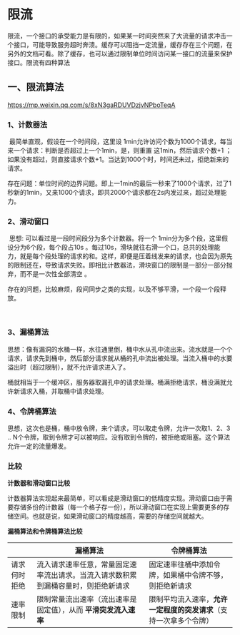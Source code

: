 # 限流

​	限流，一个接口的承受能力是有限的，如果某一时间突然来了大流量的请求冲击一个接口，可能导致服务超时奔溃。缓存可以阻挡一定流量，缓存存在三个问题，在另外的文档可看。除了缓存，也可以通过限制单位时间访问某一接口的流量来保护接口。限流有四种算法



## 一、限流算法

https://mp.weixin.qq.com/s/8xN3gaRDUVDzjvNPboTeqA

### 1、计数器法

​	最简单直观，假设在一个时间段，这里设 1min允许访问个数为1000个请求，每当来一个请求：判断是否超过上一个1min，是，则重置 这1min，然后请求个数+1 ；如果没有超过，则直接请求个数+1。当达到1000个时，时间还未过，拒绝新来的请求。

​	存在问题：单位时间的边界问题。即上一1min的最后一秒来了1000个请求，过了1秒新的1min，又来1000个请求，即共2000个请求都在2s内发过来，超过处理能力。



### 2、滑动窗口

​	思想: 可以看过是一段时间段分为多个计数器。将一个 1min分为多个段，这里假设分为6个段，每个段占10s 。每过10s，滑块就往右滑一个口，总共的处理能力，就是每个段处理的请求的和。这样，即便是压着线发来的请求，也会因为原先的限制还在，导致请求失败。即相比计数器法，滑块窗口的限制是一部分一部分抛弃，而不是一次性全部清空 。

​	存在的问题，比较麻烦，段间同步之类的实现，以及不够平滑，一个段一个段释放。

​	

### 3、漏桶算法

​	思想：像有漏洞的水桶一样，水往通里倒，桶中水从孔中流出来。流水就是一个个请求，请求先到桶中，然后部分请求就从桶的孔中流出被处理。当流入桶中的水要溢出时（超过限制），就不允许请求进入了。

​	桶就相当于一个缓冲区，服务器取漏孔中的请求处理。桶满拒绝请求，桶没满就允许新请求入桶，并取桶中请求处理。



### 4、令牌桶算法

​	思想，这次也是桶，桶中放令牌，来个请求，可以取走令牌，允许一次取1、2、3 .. N个令牌，取到令牌才可以被响应。没有取到令牌的，被拒绝或阻塞。这个算法允许一定的流量爆发。



### 比较

**计数器和滑动窗口比较**

计数器算法实现起来最简单，可以看成是滑动窗口的低精度实现。滑动窗口由于需要存储多份的计数器（每一个格子存一份），所以滑动窗口在实现上需要更多的存储空间。也就是说，如果滑动窗口的精度越高，需要的存储空间就越大。

**漏桶算法和令牌桶算法比较**

|              | 漏桶算法                                                     | 令牌桶算法                                                   |
| ------------ | ------------------------------------------------------------ | ------------------------------------------------------------ |
| 请求何时拒绝 | 流入请求速率任意，常量固定速率流出请求。当流入请求数积累到漏桶容量时，则拒绝新请求 | 固定速率往桶中添加令牌，如果桶中令牌不够，则拒绝新请求       |
| 速率限制     | 限制常量流出速率（流出速率是固定值），从而 **平滑突发流入速率** | 限制平均流入速率，**允许一定程度的突发请求**（支持一次拿多个令牌） |